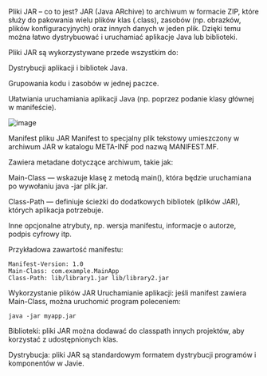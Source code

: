Pliki JAR – co to jest?
JAR (Java ARchive) to archiwum w formacie ZIP, które służy do pakowania wielu plików klas (.class), zasobów (np. obrazków, plików konfiguracyjnych) oraz innych danych w jeden plik. Dzięki temu można łatwo dystrybuować i uruchamiać aplikacje Java lub biblioteki.

Pliki JAR są wykorzystywane przede wszystkim do:

Dystrybucji aplikacji i bibliotek Java.

Grupowania kodu i zasobów w jednej paczce.

Ułatwiania uruchamiania aplikacji Java (np. poprzez podanie klasy głównej w manifeście).

![image](https://github.com/user-attachments/assets/04dc13a5-1e34-4d9c-8de7-c6c8a69ec786)



Manifest pliku JAR
Manifest to specjalny plik tekstowy umieszczony w archiwum JAR w katalogu META-INF pod nazwą MANIFEST.MF.

Zawiera metadane dotyczące archiwum, takie jak:

Main-Class — wskazuje klasę z metodą main(), która będzie uruchamiana po wywołaniu java -jar plik.jar.

Class-Path — definiuje ścieżki do dodatkowych bibliotek (plików JAR), których aplikacja potrzebuje.

Inne opcjonalne atrybuty, np. wersja manifestu, informacje o autorze, podpis cyfrowy itp.

Przykładowa zawartość manifestu:
```
Manifest-Version: 1.0
Main-Class: com.example.MainApp
Class-Path: lib/library1.jar lib/library2.jar
```

Wykorzystanie plików JAR
Uruchamianie aplikacji: jeśli manifest zawiera Main-Class, można uruchomić program poleceniem:

```
java -jar myapp.jar
```
Biblioteki: pliki JAR można dodawać do classpath innych projektów, aby korzystać z udostępnionych klas.

Dystrybucja: pliki JAR są standardowym formatem dystrybucji programów i komponentów w Javie.
